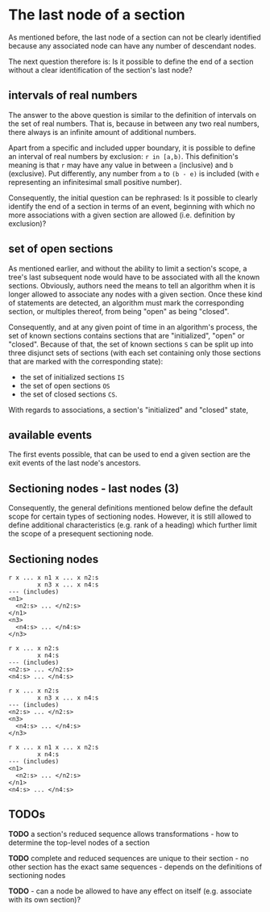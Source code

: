 
<!-- ======================================================================= -->
# The last node of a section

As mentioned before, the last node of a section can not be clearly identified
because any associated node can have any number of descendant nodes.

The next question therefore is: Is it possible to define the end of a section
without a clear identification of the section's last node?

<!-- ======================================================================= -->
## intervals of real numbers

The answer to the above question is similar to the definition of intervals
on the set of real numbers. That is, because in between any two real numbers,
there always is an infinite amount of additional numbers.

Apart from a specific and included upper boundary, it is possible to define
an interval of real numbers by exclusion: `r in [a,b)`. This definition's
meaning is that `r` may have any value in between `a` (inclusive) and `b`
(exclusive). Put differently, any number from `a` to `(b - e)` is included
(with `e` representing an infinitesimal small positive number).

Consequently, the initial question can be rephrased: Is it possible to clearly
identify the end of a section in terms of an event, beginning with which no more
associations with a given section are allowed (i.e. definition by exclusion)?

<!-- ======================================================================= -->
## set of open sections

As mentioned earlier, and without the ability to limit a section's scope, a
tree's last subsequent node would have to be associated with all the known
sections. Obviously, authors need the means to tell an algorithm when it is
longer allowed to associate any nodes with a given section. Once these kind of
statements are detected, an algorithm must mark the corresponding section, or
multiples thereof, from being "open" as being "closed".

Consequently, and at any given point of time in an algorithm's process, the set
of known sections contains sections that are "initialized", "open" or "closed".
Because of that, the set of known sections `S` can be split up into three
disjunct sets of sections (with each set containing only those sections that
are marked with the corresponding state):

* the set of initialized sections `IS`
* the set of open sections `OS`
* the set of closed sections `CS`.

With regards to associations, a section's "initialized" and "closed" state, 

<!-- ======================================================================= -->
## available events

The first events possible, that can be used to end a given section are the exit
events of the last node's ancestors.

<!-- ======================================================================= -->
## Sectioning nodes - last nodes (3)

Consequently, the general definitions mentioned below define the default scope
for certain types of sectioning nodes. However, it is still allowed to define
additional characteristics (e.g. rank of a heading) which further limit the
scope of a presequent sectioning node.

<!-- ======================================================================= -->
## Sectioning nodes

```
r x ... x n1 x ... x n2:s
        x n3 x ... x n4:s
--- (includes)
<n1>
  <n2:s> ... </n2:s>
</n1>
<n3>
  <n4:s> ... </n4:s>
</n3>
```

<!-- ======================================================================= -->

```
r x ... x n2:s
        x n4:s
--- (includes)
<n2:s> ... </n2:s>
<n4:s> ... </n4:s>
```

<!-- ======================================================================= -->

```
r x ... x n2:s
        x n3 x ... x n4:s
--- (includes)
<n2:s> ... </n2:s>
<n3>
  <n4:s> ... </n4:s>
</n3>
```

<!-- ======================================================================= -->

```
r x ... x n1 x ... x n2:s
        x n4:s
--- (includes)
<n1>
  <n2:s> ... </n2:s>
</n1>
<n4:s> ... </n4:s>
```

<!-- ======================================================================= -->
## TODOs

**TODO**
a section's reduced sequence allows transformations -
how to determine the top-level nodes of a section

**TODO**
complete and reduced sequences are unique to their section -
no other section has the exact same sequences -
depends on the definitions of sectioning nodes

**TODO** -
can a node be allowed to have any effect on itself
(e.g. associate with its own section)?
